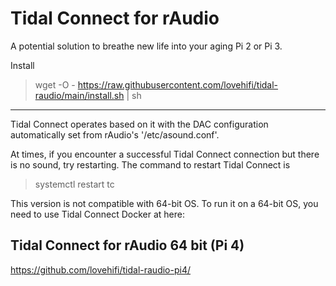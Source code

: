 # Tidal Connect for rAudio 

A potential solution to breathe new life into your aging Pi 2 or Pi 3.
>


>
Install
> wget -O - https://raw.githubusercontent.com/lovehifi/tidal-raudio/main/install.sh | sh
>
>

>
------------------
Tidal Connect operates based on it with the DAC configuration automatically set from rAudio's '/etc/asound.conf'.

At times, if you encounter a successful Tidal Connect connection but there is no sound, try restarting. The command to restart Tidal Connect is
> systemctl restart tc

>

>
This version is not compatible with 64-bit OS. To run it on a 64-bit OS, you need to use Tidal Connect Docker at here: 

## Tidal Connect for rAudio 64 bit (Pi 4)
https://github.com/lovehifi/tidal-raudio-pi4/

